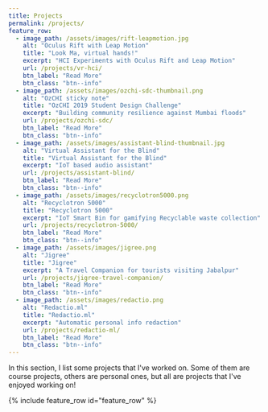 ```yaml
---
title: Projects
permalink: /projects/
feature_row:
  - image_path: /assets/images/rift-leapmotion.jpg
    alt: "Oculus Rift with Leap Motion"
    title: "Look Ma, virtual hands!"
    excerpt: "HCI Experiments with Oculus Rift and Leap Motion"
    url: /projects/vr-hci/
    btn_label: "Read More"
    btn_class: "btn--info"
  - image_path: /assets/images/ozchi-sdc-thumbnail.png
    alt: "OzCHI sticky note"
    title: "OzCHI 2019 Student Design Challenge"
    excerpt: "Building community resilience against Mumbai floods"
    url: /projects/ozchi-sdc/
    btn_label: "Read More"
    btn_class: "btn--info"
  - image_path: /assets/images/assistant-blind-thumbnail.jpg
    alt: "Virtual Assistant for the Blind"
    title: "Virtual Assistant for the Blind"
    excerpt: "IoT based audio assistant"
    url: /projects/assistant-blind/
    btn_label: "Read More"
    btn_class: "btn--info"    
  - image_path: /assets/images/recyclotron5000.png
    alt: "Recyclotron 5000"
    title: "Recyclotron 5000"
    excerpt: "IoT Smart Bin for gamifying Recyclable waste collection"
    url: /projects/recyclotron-5000/
    btn_label: "Read More"
    btn_class: "btn--info"
  - image_path: /assets/images/jigree.png
    alt: "Jigree"
    title: "Jigree"
    excerpt: "A Travel Companion for tourists visiting Jabalpur"
    url: /projects/jigree-travel-companion/
    btn_label: "Read More"
    btn_class: "btn--info"
  - image_path: /assets/images/redactio.png
    alt: "Redactio.ml"
    title: "Redactio.ml"
    excerpt: "Automatic personal info redaction"
    url: /projects/redactio-ml/
    btn_label: "Read More"
    btn_class: "btn--info"
---
```

  

In this section, I list some projects that I've worked on. Some of them are course projects, others are personal ones, but all are projects that I've enjoyed working on!

{% include feature_row id="feature_row" %}
